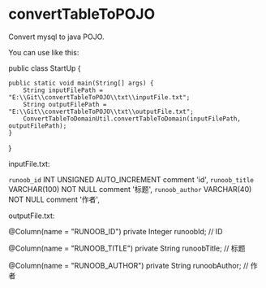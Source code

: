 # convertTableToPOJO
Convert mysql to java POJO.

You can use like this:

public class StartUp {
	
	public static void main(String[] args) {
		String inputFilePath = "E:\\Git\\convertTableToPOJO\\txt\\inputFile.txt";
		String outputFilePath = "E:\\Git\\convertTableToPOJO\\txt\\outputFile.txt";
		ConvertTableToDomainUtil.convertTableToDomain(inputFilePath, outputFilePath);
	}

}

inputFile.txt:

`runoob_id` INT UNSIGNED AUTO_INCREMENT comment 'id',
`runoob_title` VARCHAR(100) NOT NULL comment '标题',
`runoob_author` VARCHAR(40) NOT NULL comment '作者',

outputFile.txt:

@Column(name = "RUNOOB_ID")
private Integer runoobId; // ID

@Column(name = "RUNOOB_TITLE")
private String runoobTitle; // 标题

@Column(name = "RUNOOB_AUTHOR")
private String runoobAuthor; // 作者
